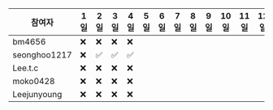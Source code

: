 | 참여자 | 1일 | 2일 | 3일 | 4일 | 5일 | 6일 | 7일 | 8일 | 9일 | 10일 | 11일 | 12일 | 13일 | 14일 | 15일 | 16일 | 17일 | 18일 | 19일 | 20일 | 21일 | 22일 | 23일 | 24일 | 25일 | 26일 | 27일 | 28일 | 29일 | 30일 | 31일 | 
| --- | --- | --- | --- | --- | --- | --- | --- | --- | --- | --- | --- | --- | --- | --- | --- | --- | --- | --- | --- | --- | --- | --- | --- | --- | --- | --- | --- | --- | --- | --- | --- | 
|bm4656|:x:|:x:|:x:|:x:| | | | | | | | | | | | | | | | | | | | | | | | | | |
|seonghoo1217|:x:|:white_check_mark:|:white_check_mark:|:white_check_mark:| | | | | | | | | | | | | | | | | | | | | | | | | | |
|Lee.t.c|:x:|:x:|:x:|:x:| | | | | | | | | | | | | | | | | | | | | | | | | | |
|moko0428|:x:|:x:|:x:|:x:| | | | | | | | | | | | | | | | | | | | | | | | | | |
|Leejunyoung|:x:|:x:|:x:|:x:| | | | | | | | | | | | | | | | | | | | | | | | | | |
